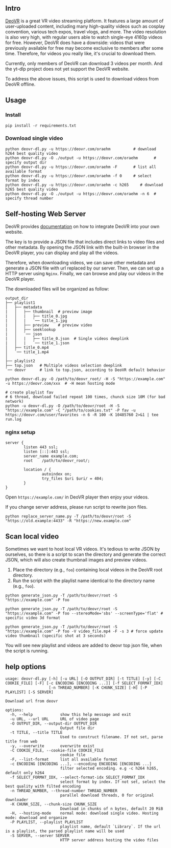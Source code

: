 ## Intro

[DeoVR](https://deovr.com/) is a great VR video streaming platform. It features a large amount of user-uploaded content, including many high-quality videos such as cosplay convention, various tech expos, travel vlogs, and more. The video resolution is also very high, with regular users able to watch single-eye 4160p videos for free. However, DeoVR does have a downside: videos that were previously available for free may become exclusive to members after some time. Therefore, for videos you really like, it's crucial to download them.

Currently, only members of DeoVR can download 3 videos per month. And the yt-dlp project does not yet support the DeoVR website.

To address the above issues, this script is used to download videos from DeoVR offline.

## Usage

### Install

```shell
pip install -r requirements.txt
```

### Download single video

```shell
python deovr-dl.py -u https://deovr.com/oraehm          # download h264 best quality video
python deovr-dl.py -O ./output -u https://deovr.com/oraehm       # specify output dir
python deovr-dl.py -u https://deovr.com/oraehm -F       # list all available format
python deovr-dl.py -u https://deovr.com/oraehm -f 0     # select format by index
python deovr-dl.py -u https://deovr.com/oraehm -c h265     # download h265 best quality video
python deovr-dl.py -O ./output -u https://deovr.com/oraehm -n 6  # specify thread number
```

## Self-hosting Web Server

DeoVR provides [documentation](https://deovr.com/app/doc#multiple-videos-deeplink) on how to integrate DeoVR into your own website.

The key is to provide a JSON file that includes direct links to video files and other metadata. By opening the JSON link with the built-in browser in the DeoVR player, you can display and play all the videos.

Therefore, when downloading videos, we can save other metadata and generate a JSON file with url replaced by our server. Then, we can set up a HTTP server using `Nginx`. Finally, we can browse and play our videos in the DeoVR player.

The downloaded files will be organized as follow:

```shell
output_dir
├── playlist1
│   ├── metadata
|   │   ├── thumbnail  # preview image
|   │   |   ├── title_0.jpg
|   │   |   `── title_1.jpg
|   │   ├── preview    # preview video
|   │   ├── seeklookup
|   │   `── json
|   │   |   ├── title_0.json  # Single videos deeplink
|   │   |   `── title_1.json
│   ├── title_0.mp4
│   `── title_1.mp4
│
├── playlist2
├── top.json   # Multiple videos selection deeplink
`── deovr      # link to top.json, according to DeoVR default behavior
```

```shell
python deovr-dl.py -O /path/to/deovr_root/ -H -S "https://example.com" -u https://deovr.com/xxx  # -H mean hosting mode

# create playlist fav
# 6 thread, download failed repeat 100 times, chunck size 10M (for bad network)
python -u deovr-dl.py -O /path/to/deovr/root -H -S "https://example.com" -C "/path/to/cookies.txt" -P fav -u https://deovr.com/user/favorites -n 6 -R 100 -K 10485760 2>&1 | tee run.log
```

### nginx setup

```text
server {
        listen 443 ssl;
        listen [::]:443 ssl;
        server_name example.com;
        root    /path/to/deovr_root/;

        location / {
                autoindex on;
                try_files $uri $uri/ = 404;
        }
}
```

Open `https://example.com/` in DeoVR player then enjoy your videos.

If you change server address, please run script to rewrite json files.

```shell
python replace_server_name.py -T /path/to/deovr/root -S "https://old.example:4433" -R "https://new.example.com"
```

## Scan local video

Sometimes we want to host local VR videos. It's tedious to write JSON by ourselves, so there is a script to scan the directory and generate the correct JSON, which will also create thumbnail images and preview videos.

1. Place the directory (e.g., `foo`) containing local videos in the DeoVR root directory.
2. Run the script with the playlist name identical to the directory name (e.g., `foo`).

```shell
python generate_json.py -T /path/to/deovr/root -S "https://example.com" -P foo

python generate_json.py -T /path/to/deovr/root -S "https://example.com" -P foo --stereoMode='sbs' --screenType='flat' # specific video 3d format

python generate_json.py -T /path/to/deovr/root -S "https://example.com" -P foo -V video_file.mp4 -F -s 3 # force update video thumbnail (specific shot at 3 seconds)
```

You will see new playlist and videos are added to deovr top json file, when the script is running.

## help options

```shell
usage: deovr-dl.py [-h] [-u URL] [-O OUTPUT_DIR] [-t TITLE] [-y] [-C COOKIE_FILE] [-F] [-c ENCODING [ENCODING ...]] [-f SELECT_FORMAT_IDX]
                   [-n THREAD_NUMBER] [-K CHUNK_SIZE] [-H] [-P PLAYLIST] [-S SERVER]

Download url from deovr

options:
  -h, --help            show this help message and exit
  -u URL, --url URL     URL of video page
  -O OUTPUT_DIR, --output-dir OUTPUT_DIR
                        Output file dir
  -t TITLE, --title TITLE
                        Used to construct filename. If not set, parse title from web
  -y, --overwrite       overwrite exist
  -C COOKIE_FILE, --cookie-file COOKIE_FILE
                        cookie file
  -F, --list-format     list all available format
  -c ENCODING [ENCODING ...], --encoding ENCODING [ENCODING ...]
                        filter selected encoding. e.g -c h264 h265, default only h264
  -f SELECT_FORMAT_IDX, --select-format-idx SELECT_FORMAT_IDX
                        select format by index. If not set, select the best quality with filted encoding
  -n THREAD_NUMBER, --thread-number THREAD_NUMBER
                        parallel download threads, 0 for original downloader
  -K CHUNK_SIZE, --chunk-size CHUNK_SIZE
                        Download in chunks of n bytes, default 20 MiB
  -H, --hosting-mode    normal mode: download single video. Hosting mode: download and organize
  -P PLAYLIST, --playlist PLAYLIST
                        playlist name, default `Library`. If the url is a playlist, the parsed playlist name will be used
  -S SERVER, --server SERVER
                        HTTP server address hosting the video files

```
